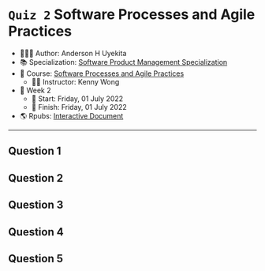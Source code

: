 `Quiz 2` Software Processes and Agile Practices
================

-   👨🏻‍💻 Author: Anderson H Uyekita
-   📚 Specialization:
    <a href="https://www.coursera.org/specializations/product-management"
    target="_blank" rel="noopener">Software Product Management
    Specialization</a>
-   📖 Course: <a
    href="https://www.coursera.org/learn/software-processes-and-agile-practices"
    target="_blank" rel="noopener">Software Processes and Agile
    Practices</a>
    -   🧑‍🏫 Instructor: Kenny Wong
-   📆 Week 2
    -   🚦 Start: Friday, 01 July 2022
    -   🏁 Finish: Friday, 01 July 2022
-   🌎 Rpubs: [Interactive
    Document](https://rpubs.com/AndersonUyekita/quiz-2_software-processes-and-agile-practices)

------------------------------------------------------------------------

## Question 1

## Question 2

## Question 3

## Question 4

## Question 5
